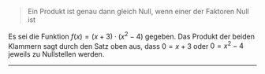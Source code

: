 >Ein Produkt ist genau dann gleich Null, wenn einer der Faktoren Null ist

Es sei die Funktion $f(x)=(x+3)\cdot(x^{2}-4)$ gegeben.
Das Produkt der beiden Klammern sagt durch den Satz oben aus, dass $0=x+3$ oder $0=x^2-4$ jeweils zu Nullstellen werden.

---
